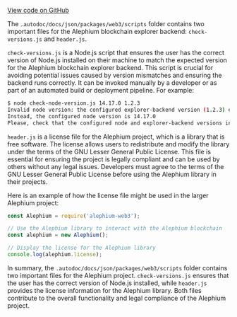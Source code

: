 [View code on GitHub](https://github.com/alephium/alephium-web3/.autodoc/docs/json/packages/web3/scripts)

The `.autodoc/docs/json/packages/web3/scripts` folder contains two important files for the Alephium blockchain explorer backend: `check-versions.js` and `header.js`.

`check-versions.js` is a Node.js script that ensures the user has the correct version of Node.js installed on their machine to match the expected version for the Alephium blockchain explorer backend. This script is crucial for avoiding potential issues caused by version mismatches and ensuring the backend runs correctly. It can be invoked manually by a developer or as part of an automated build or deployment pipeline. For example:

```bash
$ node check-node-version.js 14.17.0 1.2.3
Invalid node version: the configured explorer-backend version (1.2.3) expects node 14.16.0.
Instead, the configured node version is 14.17.0
Please, check that the configured node and explorer-backend versions in the package.json are correct.
```

`header.js` is a license file for the Alephium project, which is a library that is free software. The license allows users to redistribute and modify the library under the terms of the GNU Lesser General Public License. This file is essential for ensuring the project is legally compliant and can be used by others without any legal issues. Developers must agree to the terms of the GNU Lesser General Public License before using the Alephium library in their projects.

Here is an example of how the license file might be used in the larger Alephium project:

```javascript
const Alephium = require('alephium-web3');

// Use the Alephium library to interact with the Alephium blockchain
const alephium = new Alephium();

// Display the license for the Alephium library
console.log(alephium.license);
```

In summary, the `.autodoc/docs/json/packages/web3/scripts` folder contains two important files for the Alephium project. `check-versions.js` ensures that the user has the correct version of Node.js installed, while `header.js` provides the license information for the Alephium library. Both files contribute to the overall functionality and legal compliance of the Alephium project.
